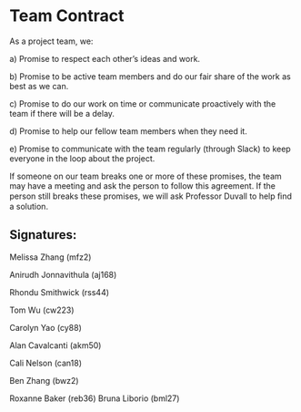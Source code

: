 # Team Contract

As a project team, we:

a) Promise to respect each other’s ideas and work.

b) Promise to be active team members and do our fair share of the work as best as we can.

c) Promise to do our work on time or communicate proactively with the team if there will be a delay.

d) Promise to help our fellow team members when they need it.

e) Promise to communicate with the team regularly (through Slack) to keep everyone in the loop about the project.

If someone on our team breaks one or more of these promises, the team may have a meeting and ask the person to follow this agreement. If the person still breaks these promises, we will ask Professor Duvall to help ﬁnd a solution.

## Signatures:

Melissa Zhang (mfz2)

Anirudh Jonnavithula (aj168)

Rhondu Smithwick (rss44) 

Tom Wu (cw223)

Carolyn Yao (cy88)

Alan Cavalcanti (akm50)

Cali Nelson (can18)

Ben Zhang (bwz2)

Roxanne Baker (reb36)
Bruna Liborio (bml27)
